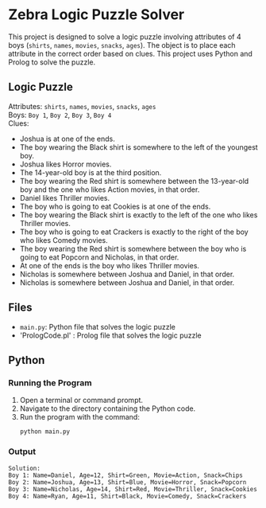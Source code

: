 # Zebra Logic Puzzle Solver

This project is designed to solve a logic puzzle involving attributes of 4 boys (`shirts`, `names`, `movies`, `snacks`, `ages`).
The object is to place each attribute in the correct order based on clues.
This project uses Python and Prolog to solve the puzzle.

## Logic Puzzle
Attributes: `shirts`, `names`, `movies`, `snacks`, `ages`\
Boys: `Boy 1`, `Boy 2`, `Boy 3`, `Boy 4`\
Clues:
- Joshua is at one of the ends.
- The boy wearing the Black shirt is somewhere to the left of the youngest boy.
- Joshua likes Horror movies.
- The 14-year-old boy is at the third position.
- The boy wearing the Red shirt is somewhere between the 13-year-old boy and the one who likes Action movies, in that order.
- Daniel likes Thriller movies.
- The boy who is going to eat Cookies is at one of the ends.
- The boy wearing the Black shirt is exactly to the left of the one who likes Thriller movies.
- The boy who is going to eat Crackers is exactly to the right of the boy who likes Comedy movies.
- The boy wearing the Red shirt is somewhere between the boy who is going to eat Popcorn and Nicholas, in that order.
- At one of the ends is the boy who likes Thriller movies.
- Nicholas is somewhere between Joshua and Daniel, in that order.
- Nicholas is somewhere between Joshua and Daniel, in that order.

## Files
- `main.py`: Python file that solves the logic puzzle
- 'PrologCode.pl' : Prolog file that solves the logic puzzle

## Python
### Running the Program
1. Open a terminal or command prompt.
2. Navigate to the directory containing the Python code.
3. Run the program with the command:
   ```
   python main.py
   ```
### Output
```
Solution:
Boy 1: Name=Daniel, Age=12, Shirt=Green, Movie=Action, Snack=Chips
Boy 2: Name=Joshua, Age=13, Shirt=Blue, Movie=Horror, Snack=Popcorn
Boy 3: Name=Nicholas, Age=14, Shirt=Red, Movie=Thriller, Snack=Cookies
Boy 4: Name=Ryan, Age=11, Shirt=Black, Movie=Comedy, Snack=Crackers
```
